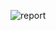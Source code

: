 ![report](https://github.com/rifkif14/api-automation-digitalskola/assets/109294535/e998a490-6689-4e0c-be98-8d4fbe256a6c)
